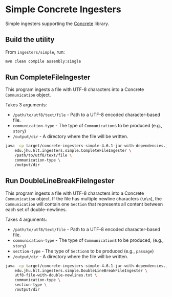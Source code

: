 # Simple Concrete Ingesters

Simple ingesters supporting the [Concrete](https://github.com/hltcoe/concrete) library.

## Build the utility
From `ingesters/simple`, run:
```sh
mvn clean compile assembly:single
```

## Run CompleteFileIngester
This program ingests a file with UTF-8 characters into a Concrete `Communication` object.

Takes 3 arguments:
* `/path/to/utf8/text/file` - Path to a UTF-8 encoded character-based file.
* `communication-type` - The type of `Communication`s to be produced (e.g., `story`)
* `/output/dir` - A directory where the file will be written.

```sh
java -cp target/concrete-ingesters-simple-4.6.1-jar-with-dependencies.jar \
    edu.jhu.hlt.ingesters.simple.CompleteFileIngester \
    /path/to/utf8/text/file \
    communication-type \
    /output/dir
```

## Run DoubleLineBreakFileIngester
This program ingests a file with UTF-8 characters into a Concrete `Communication` object. If
the file has multiple newline characters (`\n\n`), the `Communication` will contain one `Section`
that represents all content between each set of double-newlines.

Takes 4 arguments:
* `/path/to/utf8/text/file` - Path to a UTF-8 encoded character-based file.
* `communication-type` - The type of `Communication`s to be produced, (e.g., `story`)
* `section-type` - The type of `Section`s to be produced (e.g., `passage`)
* `/output/dir` - A directory where the file will be written.

```sh
java -cp target/concrete-ingesters-simple-4.6.1-jar-with-dependencies.jar \
    edu.jhu.hlt.ingesters.simple.DoubleLineBreakFileIngester \
    utf8-file-with-double-newlines.txt \
    communication-type \
    section-type \
    /output/dir
```
